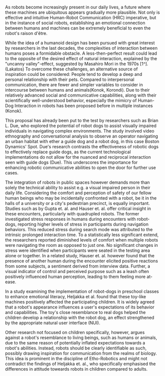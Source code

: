 As robots become increasingly present in our daily lives, a future where these machines are ubiquitous appears gradually more plausible. Not only is effective and intuitive Human-Robot Communication (HRC)  imperative, but in the instance of social robots, establishing an emotional connection between humans and machines can be extremely beneficial to even the robot's raison d'être.

While the idea of a humanoid design has been pursued with great interest by researchers in the last decades, the complexities of interaction between humans poses a formidable obstacle. A less-then-perfect result could lead to the opposite of the desired effect of natural interaction, explained by the "uncanny valley"-effect, suggested by Masahiro Mori in the 1970s  [1^]. (Lakatos)
To overcome these challenges, an alternative source of inspiration could be considered: People tend to develop a deep and personal relationship with their pets. Compared to interpersonal communication, there are fewer and simpler variables to consider in intercourse between humans and animals(Konok, Korondi). Due to their relatively advanced social and communicative capabilities, along with their scientifically well-understood behavior, especially the mimicry of Human-Dog Interaction in robots has been proposed before in multiple instances (Konok).

This proposal has already been put to the test by researchers such as Brian L. Due, who explored the potential of robot dogs to assist visually impaired individuals in navigating complex environments. The study involved video ethnography and conversational analysis to observe an operator navigating an urban habitat with ether a guide dog and a robot dog, in this case Boston Dynamics' Spot. Due's research contrasts the effectiveness of robotic dogs to effectively replace guide dogs, as the current technological implementations do not allow for the nuanced and reciprocal interaction seen with guide dogs (Due). This underscores the importance for enhancing robotic communicative abilities to open the door for further use cases.

The integration of robots in public spaces however demands more than solely the technical ability to assist e.g. a visual impaired person in their daily life. Considering the comfort and perception of safety of our fellow human beings who may be incidentally confronted with a robot, be it in the halls of a university or a city's pedestrian precinct, is equally important. Studies such as by Gupta et. al. and Hauser et. al.  offer critical insight in these encounters, particularly with quadrupled robots. The former investigated stress responses in humans during encounters with robot-dogs, reporting higher levels of stress in participants during navigation behaviors. This reduced stress during search mode was attributed to the intrinsic prolonged interaction time. To a statistically less significant extend, the researchers reported diminished  levels of comfort when multiple robots were navigating the room as opposed to just one. No significant changes in stress were identified when participants were seated in the testing area alone or together.
In a related study, Hauser et. al. however found that the presence of another human during the encounter elicited positive reactions from some subjects, a sentiment derived from interview data. Further, a visual indicator of control and perceived purpose such as a leash often positively influenced human perception, leading to them feeling more at-ease.

In a study examining the implementation of robot-dogs in preschool classes to enhance emotional literacy, Heljakka et al. found that these toy-like machines positively affected the participating children. It is widely agreed that a robot's appearance influences a user's expectations of its behavior and capabilities. The toy's close resemblance to real dogs helped the children develop a relationship with the robot dog, an effect strengthened by the appropriate natural user interface (NUI).

Other research not focused on children specifically, however, argues against a robot's resemblance to living beings, such as humans or animals, due to the same reason of potentially inflated expectations towards a robot's abilities. Instead, robots should be clearly identifiable as such, possibly drawing inspiration for communication from the realms of biology. This idea is prominent in the discipline of Etho-Robotics and might not contradict the findings of Heljakka et. al., who specifically emphasised the differences in attitude toweards robots in children compared to adults.